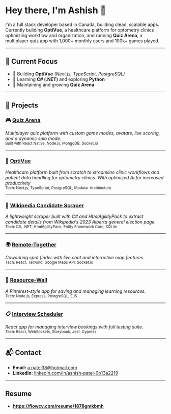# Hey there, I'm Ashish 👋

I'm a full stack developer based in Canada, building clean, scalable apps. Currently building **OptiVue**, a healthcare platform for optometry clinics optimizing workflow and organization, and running **Quiz Arena**, a multiplayer quiz app with 1,000+ monthly users and 100k+ games played.

---

## 🎯 Current Focus

- 🧠 Building **OptiVue** *(Next.js, TypeScript, PostgreSQL)*
- 🔧 Learning **C# (.NET)** and exploring **Python**
- 🧩 Maintaining and growing **Quiz Arena**

---

## 🧪 Projects

### 🎮 [Quiz Arena](https://linktr.ee/quizarena)
*Multiplayer quiz platform with custom game modes, avatars, live scoring, and a dynamic solo mode.*  
<sub>Built with React Native, Node.js, MongoDB, Socket.io</sub>

---

### 🏥 [OptiVue](https://github.com/apatel924/opti-crm)
*Healthcare platform built from scratch to streamline clinic workflows and patient data handling for optometry clinics. With optimized Ai for increased productivity*  
<sub>Tech: Next.js, TypeScript, PostgreSQL, Modular Architecture</sub>

---

### 🤖 [Wikipedia Candidate Scraper](https://github.com/apatel924/CandidateInfoAPI)
*A lightweight scraper built with C# and HtmlAgilityPack to extract candidate details from Wikipedia's 2023 Alberta general election page.*  
<sub>Tech: C#, .NET, HtmlAgilityPack, Entity Framework Core, SQLite</sub>

---

### 🌍 [Remote-Together](https://github.com/apatel924/remote_together)
*Coworking spot finder with live chat and interactive map features.*  
<sub>Tech: React, Tailwind, Google Maps API, Socket.io</sub>

---

### 📌 [Resource-Wall](https://github.com/roylyh/Resource-Wall)
*A Pinterest-style app for saving and managing learning resources.*  
<sub>Tech: Node.js, Express, PostgreSQL, EJS</sub>

---

### 📋 [Interview Scheduler](https://github.com/apatel924/speercheck)
*React app for managing interview bookings with full testing suite.*  
<sub>Tech: React, WebSockets, Storybook, Jest, Cypress</sub>

---

## 📬 Contact

- **Email:** [a.patel38@hotmail.com](mailto:a.patel38@hotmail.com)  
- **LinkedIn:** [linkedin.com/in/ashish-patel-0b13a2219](https://www.linkedin.com/in/ashish-patel-0b13a2219)

---

## Resume

- **https://flowcv.com/resume/1878gmkbmh**
